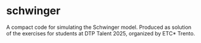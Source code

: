 # schwinger
A compact code for simulating the Schwinger model. Produced as solution of the exercises for students at DTP Talent 2025, organized by ETC* Trento.
